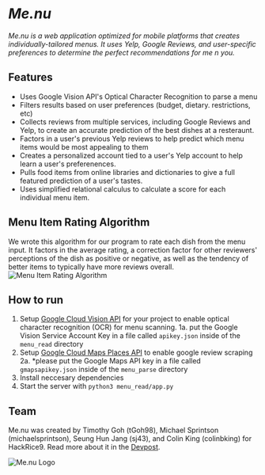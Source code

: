 # *Me.nu*

*Me.nu is a web application optimized for mobile platforms that creates individually-tailored menus. It uses
 Yelp, Google Reviews, and user-specific preferences to determine the perfect recommendations for me n you.* 
 
## Features
* Uses Google Vision API's Optical Character Recognition to parse a menu
* Filters results based on user preferences (budget, dietary. restrictions, etc)
* Collects reviews from multiple services, including Google Reviews and Yelp, to create an accurate prediction of the best dishes at a resteraunt.
* Factors in a user's previous Yelp reviews to help predict which menu items would be most appealing to them
* Creates a personalized account tied to a user's Yelp account to help learn a user's preferenences.
* Pulls food items from online libraries and dictionaries to give a full featured prediction of a user's tastes.
* Uses simplified relational calculus to calculate a score for each individual menu item.

## Menu Item Rating Algorithm 
We wrote this algorithm for our program to rate each dish from the menu input. It factors in the average rating, a correction factor for other reviewers' perceptions of the dish as positive or negative, as well as the tendency of better items to typically have more reviews overall. 
![Menu Item Rating Algorithm](https://github.com/michaelsprintson/me.nu/blob/master/hr9%20equation.PNG)

## How to run
1. Setup [Google Cloud Vision API](https://cloud.google.com/vision/docs/before-you-begin) for your project to enable optical character recognition (OCR) for menu scanning.
    1a. put the Google Vision Service Account Key in a file called <code>apikey.json</code> inside of the <code>menu_read</code> directory 
2. Setup [Google Cloud Maps Places API](https://developers.google.com/places/web-service/intro) to enable google review scraping
   2a. *please put the Google Maps API key in a file called <code>gmapsapikey.json</code> inside of the <code>menu_parse</code> directory
3. Install neccesary dependencies
4. Start the server with ```python3 menu_read/app.py```

## Team
Me.nu was created by Timothy Goh (tGoh98), Michael Sprintson (michaelsprintson), Seung Hun Jang (sj43), and Colin King (colinbking) for HackRice9. Read more about it in the [Devpost](https://devpost.com/software/me-nu).

![Me.nu Logo](https://github.com/michaelsprintson/me.nu/blob/tim/menu_read/static/images/menuLogo.png)
